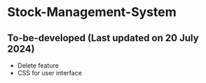 ﻿# Stock-Management-System
## To-be-developed (Last updated on 20 July 2024)
- Delete feature
- CSS for user interface
  
